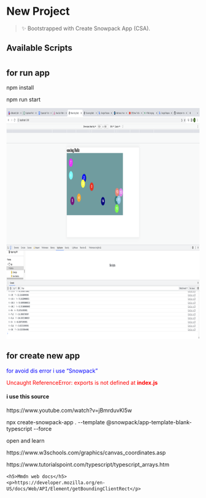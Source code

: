 # New Project

> ✨ Bootstrapped with Create Snowpack App (CSA).

## Available Scripts

### 
<h1></h1>


<h2>for run app </h2>
<p>npm install</p>
<p>npm run start</p>
<img src="./public/game.png" alt="Game" width="1200" height="600">
<d/>
<h2>for create new app </h2>
<div>
    <p><span style="color:blue;">for avoid dis error i use <q>Snowpack</q></span></p>
    <p><span style="color:red;">Uncaught ReferenceError: exports is not defined at <b>index.js</b></span></p>
</div>

<h4>i use this source</h4>
<div>
    <p>https://www.youtube.com/watch?v=jBmrduvKl5w</p>
    <p>npx create-snowpack-app . --template @snowpack/app-template-blank-typescript --force</p>
    <p>open and learn</p>
    <p>https://www.w3schools.com/graphics/canvas_coordinates.asp</p>
    <p>https://www.tutorialspoint.com/typescript/typescript_arrays.htm<p>

    <h5>Mmdn web docs</h5>
    <p>https://developer.mozilla.org/en-US/docs/Web/API/Element/getBoundingClientRect</p>
</div>
